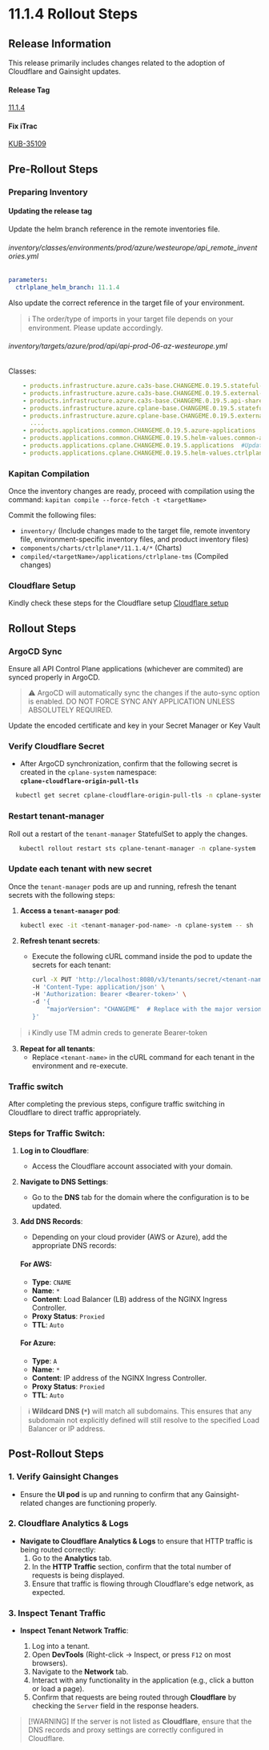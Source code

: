 # 11.1.4 Rollout Steps

## Release Information

This release primarily includes changes related to the adoption of Cloudflare and Gainsight updates.

#### Release Tag

[11.1.4](https://github.webmethods.io/AIM/kub-helm-charts-ctrlplane/releases/tag/11.1.4)


#### Fix iTrac

[KUB-35109](https://icoitrac.eur.ad.sag/browse/KUB-36094)

## Pre-Rollout Steps

### Preparing Inventory

#### Updating the release tag

Update the helm branch reference in the remote inventories file.

###### inventory/classes/environments/prod/azure/westeurope/api_remote_inventories.yml
```yaml
parameters:
  ctrlplane_helm_branch: 11.1.4
```

Also update the correct reference in the target file of your environment.

> :information_source: The order/type of imports in your target file depends on your environment. Please update accordingly.

###### inventory/targets/azure/prod/api/api-prod-06-az-westeurope.yml

Classes:
```yaml
    - products.infrastructure.azure.ca3s-base.CHANGEME.0.19.5.stateful-base  #Update the tag to corresponding release of common charts. Example: 
    - products.infrastructure.azure.ca3s-base.CHANGEME.0.19.5.external-module-deps  #Update the tag to corresponding release of common charts. Example: 
    - products.infrastructure.azure.ca3s-base.CHANGEME.0.19.5.api-shared-external-module-deps  #Update the tag to corresponding release of common charts. Example:
    - products.infrastructure.azure.cplane-base.CHANGEME.0.19.5.stateful-base  #Update this with tag: 11.1.4
    - products.infrastructure.azure.cplane-base.CHANGEME.0.19.5.external-module-deps  #Update this with tag: 11.1.4
      ....
    - products.applications.common.CHANGEME.0.19.5.azure-applications  #Update the tag to corresponding release of common charts. Example: 
    - products.applications.common.CHANGEME.0.19.5.helm-values.common-azure-values-wrapper  #Update the tag to corresponding release of common charts. Example: 
    - products.applications.cplane.CHANGEME.0.19.5.applications  #Update this with tag: 11.1.4
    - products.applications.cplane.CHANGEME.0.19.5.helm-values.ctrlplane-azure-values-wrapper  #Update this with tag: 11.1.4
```

### Kapitan Compilation

Once the inventory changes are ready, proceed with compilation using the command: `kapitan compile --force-fetch -t <targetName>`

Commit the following files:
* `inventory/` (Include changes made to the target file, remote inventory file, environment-specific inventory files, and product inventory files)
* `components/charts/ctrlplane*/11.1.4/*` (Charts)
* `compiled/<targetName>/applications/ctrlplane-tms` (Compiled changes)

###  Cloudflare Setup 

Kindly check these steps for the Cloudflare setup [Cloudflare setup](../common/cplane-cloudflare.md)


## Rollout Steps


### ArgoCD Sync
Ensure all API Control Plane applications (whichever are commited) are synced properly in ArgoCD.

> :warning: ArgoCD will automatically sync the changes if the auto-sync option is enabled. DO NOT FORCE SYNC ANY APPLICATION UNLESS ABSOLUTELY REQUIRED.
 
Update the encoded certificate and key in your Secret Manager or Key Vault

### Verify Cloudflare Secret

- After ArgoCD synchronization, confirm that the following secret is created in the `cplane-system` namespace:  
  **`cplane-cloudflare-origin-pull-tls`** 

```bash
  kubectl get secret cplane-cloudflare-origin-pull-tls -n cplane-system
```


### Restart tenant-manager

Roll out a restart of the `tenant-manager` StatefulSet to apply the changes.

```bash
   kubectl rollout restart sts cplane-tenant-manager -n cplane-system
```

### Update each tenant with new secret

Once the `tenant-manager` pods are up and running, refresh the tenant secrets with the following steps:

1. **Access a `tenant-manager` pod**:

     ```bash
     kubectl exec -it <tenant-manager-pod-name> -n cplane-system -- sh
     ```

2. **Refresh tenant secrets**:
   - Execute the following cURL command inside the pod to update the secrets for each tenant:
     ```bash
     curl -X PUT 'http://localhost:8080/v3/tenants/secret/<tenant-name>/cplane_ingress' \
     -H 'Content-Type: application/json' \
     -H 'Authorization: Bearer <Bearer-token>' \
     -d '{
         "majorVersion": "CHANGEME"  # Replace with the major version of the environment
     }'
     ```

> :information_source: Kindly use TM admin creds to generate Bearer-token

3. **Repeat for all tenants**:
   - Replace `<tenant-name>` in the cURL command for each tenant in the environment and re-execute.


### Traffic switch

After completing the previous steps, configure traffic switching in Cloudflare to direct traffic appropriately.

### Steps for Traffic Switch:


1. **Log in to Cloudflare**:
   - Access the Cloudflare account associated with your domain.

2. **Navigate to DNS Settings**:
   - Go to the **DNS** tab for the domain where the configuration is to be updated.

3. **Add DNS Records**:
   - Depending on your cloud provider (AWS or Azure), add the appropriate DNS records:

   #### **For AWS**:
   - **Type**: `CNAME`  
   - **Name**: `*`  
   - **Content**: Load Balancer (LB) address of the NGINX Ingress Controller.  
   - **Proxy Status**: `Proxied`  
   - **TTL**: `Auto`

   #### **For Azure**:
   - **Type**: `A`  
   - **Name**: `*`  
   - **Content**: IP address of the NGINX Ingress Controller.  
   - **Proxy Status**: `Proxied`  
   - **TTL**: `Auto`

> :information_source: **Wildcard DNS (`*`)** will match all subdomains. This ensures that any subdomain not explicitly defined will still resolve to the specified Load Balancer or IP address.  


## Post-Rollout Steps

### 1. Verify Gainsight Changes

- Ensure the **UI pod** is up and running to confirm that any Gainsight-related changes are functioning properly.

### 2. Cloudflare Analytics & Logs

- **Navigate to Cloudflare Analytics & Logs** to ensure that HTTP traffic is being routed correctly:
  1. Go to the **Analytics** tab.
  2. In the **HTTP Traffic** section, confirm that the total number of requests is being displayed.
  3. Ensure that traffic is flowing through Cloudflare's edge network, as expected.


### 3. Inspect Tenant Traffic

- **Inspect Tenant Network Traffic**:

  1. Log into a tenant.
  2. Open **DevTools** (Right-click -> Inspect, or press `F12` on most browsers).
  3. Navigate to the **Network** tab.
  4. Interact with any functionality in the application (e.g., click a button or load a page).
  5. Confirm that requests are being routed through **Cloudflare** by checking the `Server` field in the response headers.


> [!WARNING] If the server is not listed as **Cloudflare**, ensure that the DNS records and proxy settings are correctly configured in Cloudflare.






